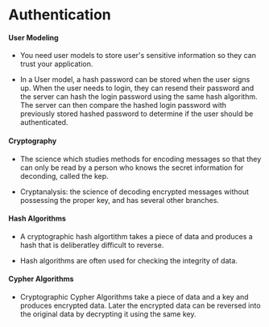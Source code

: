 # Authentication

#### User Modeling
* You need user models to store user's sensitive information so they can trust your application.

* In a User model, a hash password can be stored when the user signs up. When the user needs to login, they can resend their password and the server can hash the login password using the same hash algorithm. The server can then compare the hashed login password with previously stored hashed password to determine if the user should be authenticated.

#### Cryptography
* The science which studies methods for encoding messages so that they can only be read by a person who knows the secret information for deconding, called the kep.

* Cryptanalysis: the science of decoding encrypted messages without possessing the proper key, and has several other branches.

#### Hash Algorithms
* A cryptographic hash algortithm takes a piece of data and produces a hash that is deliberatley difficult to reverse.

* Hash algorithms are often used for checking the integrity of data.

#### Cypher Algorithms

* Cryptographic Cypher Algorithms take a piece of data and a key and produces encrypted data. Later the encrypted data can be reversed into the original data by decrypting it using the same key.